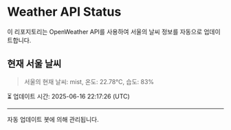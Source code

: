 
# Weather API Status

이 리포지토리는 OpenWeather API를 사용하여 서울의 날씨 정보를 자동으로 업데이트합니다.

## 현재 서울 날씨
> 서울의 현재 날씨: mist, 온도: 22.78°C, 습도: 83%

⏳ 업데이트 시간: 2025-06-16 22:17:26 (UTC)

---
자동 업데이트 봇에 의해 관리됩니다.
